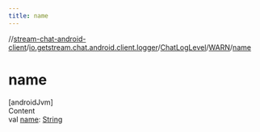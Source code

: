 ```yaml
---
title: name
---
```

//[stream-chat-android-client](../../../../index.md)/[io.getstream.chat.android.client.logger](../../index.md)/[ChatLogLevel](../index.md)/[WARN](index.md)/[name](name.md)



# name  
[androidJvm]  
Content  
val [name](name.md): [String](https://kotlinlang.org/api/latest/jvm/stdlib/kotlin/-string/index.html)  



